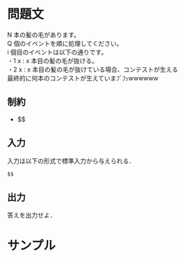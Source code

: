 問題文
=====
N 本の髪の毛があります。  
Q 個のイベントを順に処理してください。  
i 個目のイベントは以下の通りです。  
・1 x : x 本目の髪の毛が抜ける。  
・2 x : x 本目の髪の毛が抜けている場合、コンテストが生える  
最終的に何本のコンテストが生えていまﾌﾞﾌｯwwwwww  

制約
-----
- $$

入力
-----
入力は以下の形式で標準入力から与えられる．
```md
$$
```

出力
-----
答えを出力せよ．  

サンプル
=====
```入力例1

```
```出力例1

```
